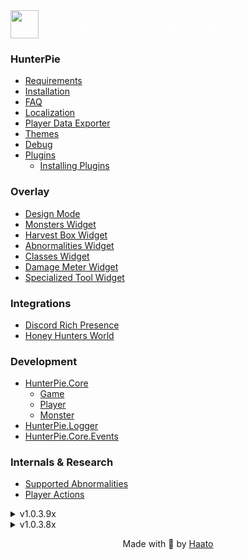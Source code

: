 <a style="display: inline-flex;text-decoration: none;" href="./index.html">
    <img src="assets/HunterPie.svg" style="width:45px;" !important/>
    <h1 style="color:#fefefe;font-weight: 400;position: relative;margin-top:auto;margin-bottom:auto;font-family:Roboto;margin-left: 5px;">Hunter<light style="font-weight: 100;">Pie</light> Documentation</h1>
</a>

### HunterPie

- [Requirements](?p=HunterPie/installation.md#requirements)
- [Installation](?p=HunterPie/installation.md)
- [FAQ](?p=HunterPie/faq.md)
- [Localization](?p=HunterPie/localization.md)
- [Player Data Exporter](?p=HunterPie/playerDataExporter.md)
- [Themes](?p=HunterPie/themes.md)
- [Debug](?p=HunterPie/debug.md)
- [Plugins](?p=Plugins/plugins.md)
    - [Installing Plugins](?p=Plugins/install.md)

### Overlay
- [Design Mode](?p=Overlay/designMode.md)
- [Monsters Widget](?p=Overlay/monstersWidget.md)
- [Harvest Box Widget](?p=Overlay/harvestBoxWidget.md)
- [Abnormalities Widget](?p=Overlay/abnormalitiesWidget.md)
- [Classes Widget](?p=Overlay/classesWidget.md)
- [Damage Meter Widget](?p=Overlay/damageMeterWidget.md)
- [Specialized Tool Widget](?p=Overlay/specializedToolWidget.md)

### Integrations
- [Discord Rich Presence](?p=Integrations/discord.md)
- [Honey Hunters World](?p=Integrations/honeyHuntersWorld.md)

### Development

- <a href="?p=Plugins/HunterPie.Core.md"><ns>HunterPie.Core</ns></a>
    - <a href="?p=Plugins/game.md"><Type>Game</Type></a>
    - <a href="?p=Plugins/player.md"><Type>Player</Type></a>
    - <a href="?p=Plugins/monster.md"><Type>Monster</Type></a>
- <a href="?p=Plugins/HunterPie.Logger.md"><ns>HunterPie.Logger</ns></a>
- <a href="?p=EventArgs/HunterPie.Core.Events.md"><ns>HunterPie.Core.Events</ns></a>

### Internals & Research
- [Supported Abnormalities](?p=Internal/abnormalities.md)
- [Player Actions](?p=Internal/playerActions.md)

<details>
<summary>v1.0.3.9x</summary>

- [v1.0.3.99](?p=versions/v1.0.3.99.md) (5 dec, 2020)
- [v1.0.3.98](?p=versions/v1.0.3.98.md) (30 oct, 2020)
- [v1.0.3.97](?p=versions/v1.0.3.97.md) (29 sept, 2020)
- [v1.0.3.96](?p=versions/v1.0.3.96.md) (14 Aug, 2020)
- [v1.0.3.95](?p=versions/v1.0.3.95.md) (29 Jul, 2020)
- [v1.0.3.94](?p=versions/v1.0.3.94.md) (08 Jul, 2020)
- [v1.0.3.93](?p=versions/v1.0.3.93.md) (17 Jun, 2020)
- [v1.0.3.92](?p=versions/v1.0.3.92.md) (02 Jun, 2020)
- [v1.0.3.91](?p=versions/v1.0.3.91.md) (17 May, 2020)
- [v1.0.3.90](?p=versions/v1.0.3.90.md) (29 Apr, 2020)

</details>

<details>
<summary>v1.0.3.8x</summary>

- [v1.0.3.89](?p=versions/v1.0.3.89.md) (24 Apr, 2020)
- [v1.0.3.88](?p=versions/v1.0.3.88.md) (19 Apr 2020)
- [v1.0.3.87](?p=versions/v1.0.3.87.md) (14 Apr, 2020)
- [v1.0.3.86](?p=versions/v1.0.3.86.md) (07 Apr, 2020)
- [v1.0.3.85](?p=versions/v1.0.3.85.md) (02 Apr, 2020)

</details>

<p style="text-align:center;">Made with 🤍 by <a href="https://github.com/Haato3o">Haato</a></p>

<br>